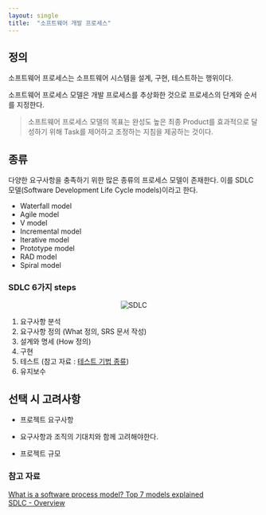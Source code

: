 ```yaml
---
layout: single
title:  "소프트웨어 개발 프로세스"
---
```


## 정의
소프트웨어 프로세스는 소프트웨어 시스템을 설계, 구현, 테스트하는 행위이다. 

소프트웨어 프로세스 모델은 개발 프로세스를 추상화한 것으로 프로세스의 단계와 순서를 지정한다.

> 소프트웨어 프로세스 모델의 목표는 완성도 높은 최종 Product를 효과적으로 달성하기 위해 Task를 제어하고 조정하는 지침을 제공하는 것이다.  

## 종류
다양한 요구사항을 충족하기 위한 많은 종류의 프로세스 모델이 존재한다. 이를 SDLC 모델(Software Development Life Cycle models)이라고 한다. 

* Waterfall model
* Agile model
* V model
* Incremental model
* Iterative model
* Prototype model
* RAD model
* Spiral model

### SDLC 6가지 steps
<p align="center">
 <img src = "https://www.tutorialspoint.com/sdlc/images/sdlc_stages.jpg" alt="SDLC">
</p>

1. 요구사항 분석
2. 요구사항 정의 (What 정의, SRS 문서 작성)
3. 설계와 명세 (How 정의)
4. 구현
5. 테스트 (참고 자료 : [테스트 기법 종류](https://parksh86.tistory.com/166))
6. 유지보수

## 선택 시 고려사항
* 프로젝트 요구사항
- 요구사항과 조직의 기대치와 함께 고려해야한다.
* 프로젝트 규모

### 참고 자료  
[What is a software process model? Top 7 models explained](https://www.educative.io/blog/software-process-model-types)   
[SDLC - Overview](https://www.tutorialspoint.com/sdlc/sdlc_overview.htm)
